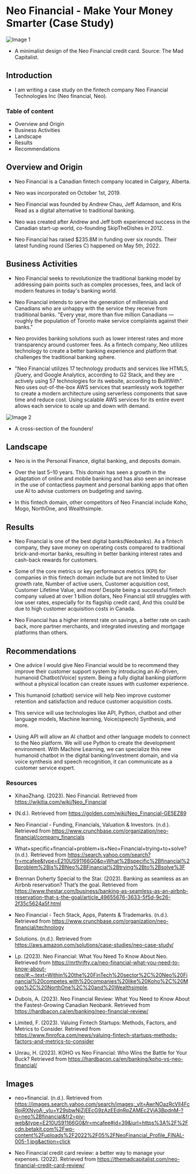 # Neo Financial - Make Your Money Smarter (Case Study)

![Image 1](https://themadcapitalist.com/wp-content/uploads/2022/06/neo-financial-2-1024x576.png)

* A minimalist design of the Neo Financial credit card. Source: The Mad Capitalist.

## Introduction

* I am writing a case study on the fintech company Neo Financial Technologies Inc (Neo financial, Neo).

### Table of content

* Overview and Origin
* Business Activities
* Landscape
* Results
* Recommendations

## Overview and Origin

* Neo Financial is a Canadian fintech company located in Calgary, Alberta.

* Neo was incorporated on October 1st, 2019.

* Neo Financial was founded by Andrew Chau, Jeff Adamson, and Kris Read as a digital alternative to traditional banking.

* Neo was created after Andrew and Jeff both experienced success in the Canadian start-up world, co-founding SkipTheDishes in 2012.

* Neo Financial has raised $235.8M in funding over six rounds. Their latest funding round (Series C) happened on May 5th, 2022.

## Business Activities

* Neo Financial seeks to revolutionize the traditional banking model by addressing pain points such as complex processes, fees, and lack of modern features in today's banking world.

* Neo Financial intends to serve the generation of millennials and Canadians who are unhappy with the service they receive from traditional banks. "Every year, more than five million Canadians — roughly the population of Toronto make service complaints against their banks."

* Neo provides banking solutions such as lower interest rates and more transparency around customer fees. As a fintech company, Neo utilizes technology to create a better banking experience and platform that challenges the traditional banking sphere.

* "Neo Financial utilizes 17 technology products and services like HTML5, jQuery, and Google Analytics, according to G2 Stack, and they are actively using 57 technologies for its website, according to BuiltWith". Neo uses out-of-the-box AWS services that seamlessly work together to create a modern architecture using serverless components that save time and reduce cost. Using scalable AWS services for its entire event allows each service to scale up and down with demand.

![Image 2](../../UofT-2023/Assignment/Module_1_Challenge/Asset/Neo1.jpg)

* A cross-section of the founders!

## Landscape

* Neo is in the Personal Finance, digital banking, and deposits domain.

* Over the last 5–10 years. This domain has seen a growth in the adaptation of online and mobile banking and has also seen an increase in the use of contactless payment and personal banking apps that often use AI to advise customers on budgeting and saving.

* In this fintech domain, other competitors of Neo Financial include Koho, Mogo, NorthOne, and Wealthsimple.

## Results

* Neo Financial is one of the best digital banks(Neobanks). As a fintech company, they save money on operating costs compared to traditional brick-and-mortar banks, resulting in better banking interest rates and cash-back rewards for customers.

* Some of the core metrics or key performance metrics (KPI) for companies in this fintech domain include but are not limited to User growth rate, Number of active users, Customer acquisition cost, Customer Lifetime Value, and more! Despite being a successful fintech company valued at over 1 billion dollars, Neo Financial still struggles with low user rates, especially for its flagship credit card, And this could be due to high customer acquisition costs in Canada.

* Neo Financial has a  higher interest rate on savings, a better rate on cash back, more partner merchants, and integrated investing and mortgage platforms than others.  

## Recommendations

* One advice I would give Neo Financial would be to recommend they improve their customer support system by introducing an AI-driven, humanoid Chatbot(Voice) system. Being a fully digital banking platform without a physical location can create issues with customer experience.

* This humanoid (chatbot) service will help Neo improve customer retention and satisfaction and reduce customer acquisition costs.

* This service will use technologies like API, Python, chatbot and other language models, Machine learning, Voice(speech) Synthesis, and more.

* Using API will allow an AI chatbot and other language models to connect to the Neo platform. We will use Python to create the development environment. With Machine Learning, we can specialize this new humanoid chatbot in the digital banking/investment domain, and via voice synthesis and speech recognition, it can communicate as a customer service expert.

### Resources

* XihaoZhang. (2023). Neo Financial. Retrieved from https://wikitia.com/wiki/Neo_Financial

* (N.d.). Retrieved from https://golden.com/wiki/Neo_Financial-GE5EZ89

* Neo Financial - Funding, Financials, Valuation & Investors. (n.d.). Retrieved from https://www.crunchbase.com/organization/neo-financial/company_financials

* What+specific+financial+problem+is+Neo+Financial+trying+to+solve? (n.d.). Retrieved from https://search.yahoo.com/search?fr=mcafee&type=E210US91166G0&p=What%2Bspecific%2Bfinancial%2Bproblem%2Bis%2BNeo%2BFinancial%2Btrying%2Bto%2Bsolve%3F

* Brennan Doherty Special to the Star. (2023). Banking as seamless as an Airbnb reservation? That’s the goal. Retrieved from https://www.thestar.com/business/banking-as-seamless-as-an-airbnb-reservation-that-s-the-goal/article_49655676-3633-5f5d-9c26-2f35c5624a5f.html

* Neo Financial - Tech Stack, Apps, Patents & Trademarks. (n.d.). Retrieved from https://www.crunchbase.com/organization/neo-financial/technology

* Solutions. (n.d.). Retrieved from https://aws.amazon.com/solutions/case-studies/neo-case-study/

* Lp. (2023). Neo Financial: What You Need To Know About Neo. Retrieved from https://mrthrifty.ca/neo-financial-what-you-need-to-know-about-neo/#:~:text=Within%20the%20FinTech%20sector%2C%20Neo%20Financial%20competes,with%20companies%20like%20Koho%2C%20Mogo%2C%20NorthOne%2C%20and%20Wealthsimple.

* Dubois, A. (2023). Neo Financial Review: What You Need to Know About the Fastest-Growing Canadian Neobank. Retrieved from https://hardbacon.ca/en/banking/neo-financial-review/

* Limited, F. (2023). Valuing Fintech Startups: Methods, Factors, and Metrics to Consider. Retrieved from https://www.finrofca.com/news/valuing-fintech-startups-methods-factors-and-metrics-to-consider

* Unrau, H. (2023). KOHO vs Neo Financial: Who Wins the Battle for Your Buck? Retrieved from https://hardbacon.ca/en/banking/koho-vs-neo-financial/

## Images

* neo+financial. (n.d.). Retrieved from https://images.search.yahoo.com/search/images;_ylt=AwrNOazRcVll4FcRpjRXNyoA;_ylu=Y29sbwNiZjEEcG9zAzEEdnRpZAMEc2VjA3BpdnM-?p=neo%2Bfinancial&fr2=piv-web&type=E210US91166G0&fr=mcafee#id=39&iurl=https%3A%2F%2Fcdn.betakit.com%2Fwp-content%2Fuploads%2F2022%2F05%2FNeoFinancial_Profile_FINAL-005-1.jpg&action=click

* Neo Financial credit card review: a better way to manage your expenses. (2022). Retrieved from https://themadcapitalist.com/neo-financial-credit-card-review/